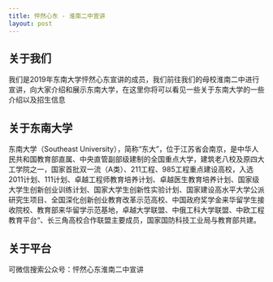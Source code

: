 ```yaml
---
title: 怦然心东 - 淮南二中宣讲
layout: post
---
```


## 关于我们

我们是2019年东南大学怦然心东宣讲的成员，我们前往我们的母校淮南二中进行宣讲，向大家介绍和展示东南大学，在这里你将可以看见一些关于东南大学的一些介绍以及招生信息

## 关于东南大学

东南大学（Southeast University），简称“东大”，位于江苏省会南京，是中华人民共和国教育部直属、中央直管副部级建制的全国重点大学，建筑老八校及原四大工学院之一，国家首批双一流（A类）、211工程、985工程重点建设高校，入选2011计划、111计划、卓越工程师教育培养计划、卓越医生教育培养计划、国家级大学生创新创业训练计划、国家大学生创新性实验计划、国家建设高水平大学公派研究生项目、全国深化创新创业教育改革示范高校、中国政府奖学金来华留学生接收院校、教育部来华留学示范基地，卓越大学联盟、中俄工科大学联盟、中欧工程教育平台“、长三角高校合作联盟主要成员，国家国防科技工业局与教育部共建。

## 关于平台

可微信搜索公众号：怦然心东淮南二中宣讲
